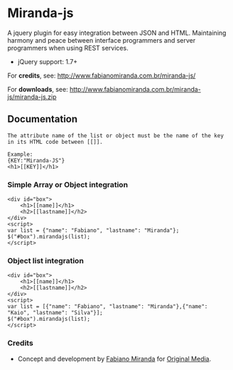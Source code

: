 # Miranda-js

A jquery plugin for easy integration between JSON and HTML. Maintaining harmony and peace between interface programmers and server programmers when using REST services.

- jQuery support: 1.7+

For **credits**, see:
http://www.fabianomiranda.com.br/miranda-js/

For **downloads**, see:
http://www.fabianomiranda.com.br/miranda-js/miranda-js.zip

## Documentation

```
The attribute name of the list or object must be the name of the key in its HTML code between [[]].

Example:
{KEY:"Miranda-JS"}
<h1>[[KEY]]</h1>
```

### Simple Array or Object integration

```
<div id="box">
    <h1>[[name]]</h1>
    <h2>[[lastname]]</h2>
</div>
<script>
var list = {"name": "Fabiano", "lastname": "Miranda"};
$("#box").mirandajs(list);
</script>
```

### Object list integration

```
<div id="box">
    <h1>[[name]]</h1>
    <h2>[[lastname]]</h2>
</div>
<script>
var list = [{"name": "Fabiano", "lastname": "Miranda"},{"name": "Kaio", "lastname": "Silva"}];
$("#box").mirandajs(list);
</script>
```


### Credits

- Concept and development by [Fabiano Miranda](http://www.fabianomiranda.com.br) for [Original Media](http://www.originalmedia.com.br).

